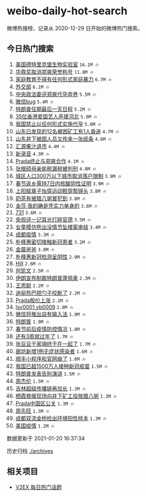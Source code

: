 # weibo-daily-hot-search

微博热搜榜，记录从 2020-12-29 日开始的微博热门搜索。

## 今日热门搜索

<!-- BEGIN -->

1. [美国德特里克堡生物实验室](https://s.weibo.com/weibo?q=%23%E7%BE%8E%E5%9B%BD%E5%BE%B7%E7%89%B9%E9%87%8C%E5%85%8B%E5%A0%A1%E7%94%9F%E7%89%A9%E5%AE%9E%E9%AA%8C%E5%AE%A4%23&Refer=top) `16.1M 🔥`
1. [华鼎奖取消郑爽荣誉称号](https://s.weibo.com/weibo?q=%23%E5%8D%8E%E9%BC%8E%E5%A5%96%E5%8F%96%E6%B6%88%E9%83%91%E7%88%BD%E8%8D%A3%E8%AA%89%E7%A7%B0%E5%8F%B7%23&Refer=top) `11.8M 🔥`
1. [家庭教育不得有任何形式家庭暴力](https://s.weibo.com/weibo?q=%23%E5%AE%B6%E5%BA%AD%E6%95%99%E8%82%B2%E4%B8%8D%E5%BE%97%E6%9C%89%E4%BB%BB%E4%BD%95%E5%BD%A2%E5%BC%8F%E5%AE%B6%E5%BA%AD%E6%9A%B4%E5%8A%9B%23&Refer=top) `6.7M 🔥`
1. [外交部](https://s.weibo.com/weibo?q=%E5%A4%96%E4%BA%A4%E9%83%A8&Refer=top) `6.1M 🔥`
1. [中央政法委评郑爽代孕弃养](https://s.weibo.com/weibo?q=%23%E4%B8%AD%E5%A4%AE%E6%94%BF%E6%B3%95%E5%A7%94%E8%AF%84%E9%83%91%E7%88%BD%E4%BB%A3%E5%AD%95%E5%BC%83%E5%85%BB%23&Refer=top) `5.5M 🔥`
1. [微信bug](https://s.weibo.com/weibo?q=%E5%BE%AE%E4%BF%A1bug&Refer=top) `5.4M 🔥`
1. [特朗普任期最后一天日程](https://s.weibo.com/weibo?q=%23%E7%89%B9%E6%9C%97%E6%99%AE%E4%BB%BB%E6%9C%9F%E6%9C%80%E5%90%8E%E4%B8%80%E5%A4%A9%E6%97%A5%E7%A8%8B%23&Refer=top) `5.2M 🔥`
1. [35位香港爱国艺人声援河北](https://s.weibo.com/weibo?q=%2335%E4%BD%8D%E9%A6%99%E6%B8%AF%E7%88%B1%E5%9B%BD%E8%89%BA%E4%BA%BA%E5%A3%B0%E6%8F%B4%E6%B2%B3%E5%8C%97%23&Refer=top) `5.0M 🔥`
1. [我国禁止以任何形式实施代孕](https://s.weibo.com/weibo?q=%23%E6%88%91%E5%9B%BD%E7%A6%81%E6%AD%A2%E4%BB%A5%E4%BB%BB%E4%BD%95%E5%BD%A2%E5%BC%8F%E5%AE%9E%E6%96%BD%E4%BB%A3%E5%AD%95%23&Refer=top) `5.0M 🔥`
1. [山东已发现的12名被困矿工有1人昏迷](https://s.weibo.com/weibo?q=%23%E5%B1%B1%E4%B8%9C%E5%B7%B2%E5%8F%91%E7%8E%B0%E7%9A%8412%E5%90%8D%E8%A2%AB%E5%9B%B0%E7%9F%BF%E5%B7%A5%E6%9C%891%E4%BA%BA%E6%98%8F%E8%BF%B7%23&Refer=top) `4.7M 🔥`
1. [山东井下被困人员又传来一张纸条](https://s.weibo.com/weibo?q=%23%E5%B1%B1%E4%B8%9C%E4%BA%95%E4%B8%8B%E8%A2%AB%E5%9B%B0%E4%BA%BA%E5%91%98%E5%8F%88%E4%BC%A0%E6%9D%A5%E4%B8%80%E5%BC%A0%E7%BA%B8%E6%9D%A1%23&Refer=top) `4.6M 🔥`
1. [汇源果汁退市](https://s.weibo.com/weibo?q=%23%E6%B1%87%E6%BA%90%E6%9E%9C%E6%B1%81%E9%80%80%E5%B8%82%23&Refer=top) `4.4M 🔥`
1. [新录音](https://s.weibo.com/weibo?q=%E6%96%B0%E5%BD%95%E9%9F%B3&Refer=top) `4.3M 🔥`
1. [Prada终止与郑爽合作](https://s.weibo.com/weibo?q=%23Prada%E7%BB%88%E6%AD%A2%E4%B8%8E%E9%83%91%E7%88%BD%E5%90%88%E4%BD%9C%23&Refer=top) `4.1M 🔥`
1. [张根硕母亲偷税漏税被判刑](https://s.weibo.com/weibo?q=%23%E5%BC%A0%E6%A0%B9%E7%A1%95%E6%AF%8D%E4%BA%B2%E5%81%B7%E7%A8%8E%E6%BC%8F%E7%A8%8E%E8%A2%AB%E5%88%A4%E5%88%91%23&Refer=top) `4.0M 🔥`
1. [城区人口300万以下城市取消落户限制](https://s.weibo.com/weibo?q=%23%E5%9F%8E%E5%8C%BA%E4%BA%BA%E5%8F%A3300%E4%B8%87%E4%BB%A5%E4%B8%8B%E5%9F%8E%E5%B8%82%E5%8F%96%E6%B6%88%E8%90%BD%E6%88%B7%E9%99%90%E5%88%B6%23&Refer=top) `3.9M 🔥`
1. [春节返乡需持7日内核酸阴性证明](https://s.weibo.com/weibo?q=%23%E6%98%A5%E8%8A%82%E8%BF%94%E4%B9%A1%E9%9C%80%E6%8C%817%E6%97%A5%E5%86%85%E6%A0%B8%E9%85%B8%E9%98%B4%E6%80%A7%E8%AF%81%E6%98%8E%23&Refer=top) `3.9M 🔥`
1. [上阳赋章子怡穿运动鞋穿帮镜头](https://s.weibo.com/weibo?q=%E4%B8%8A%E9%98%B3%E8%B5%8B%E7%AB%A0%E5%AD%90%E6%80%A1%E7%A9%BF%E8%BF%90%E5%8A%A8%E9%9E%8B%E7%A9%BF%E5%B8%AE%E9%95%9C%E5%A4%B4&Refer=top) `3.8M 🔥`
1. [奶茶有被腊八粥冒犯到](https://s.weibo.com/weibo?q=%23%E5%A5%B6%E8%8C%B6%E6%9C%89%E8%A2%AB%E8%85%8A%E5%85%AB%E7%B2%A5%E5%86%92%E7%8A%AF%E5%88%B0%23&Refer=top) `3.8M 🔥`
1. [金莎 我的确是凭实力单身的](https://s.weibo.com/weibo?q=%E9%87%91%E8%8E%8E%20%E6%88%91%E7%9A%84%E7%A1%AE%E6%98%AF%E5%87%AD%E5%AE%9E%E5%8A%9B%E5%8D%95%E8%BA%AB%E7%9A%84&Refer=top) `3.6M 🔥`
1. [731](https://s.weibo.com/weibo?q=731&Refer=top) `3.6M 🔥`
1. [央视评一记耳光打碎官德](https://s.weibo.com/weibo?q=%23%E5%A4%AE%E8%A7%86%E8%AF%84%E4%B8%80%E8%AE%B0%E8%80%B3%E5%85%89%E6%89%93%E7%A2%8E%E5%AE%98%E5%BE%B7%23&Refer=top) `3.5M 🔥`
1. [女童模仿熊出没情节坠楼案审结](https://s.weibo.com/weibo?q=%23%E5%A5%B3%E7%AB%A5%E6%A8%A1%E4%BB%BF%E7%86%8A%E5%87%BA%E6%B2%A1%E6%83%85%E8%8A%82%E5%9D%A0%E6%A5%BC%E6%A1%88%E5%AE%A1%E7%BB%93%23&Refer=top) `3.4M 🔥`
1. [成都疫情](https://s.weibo.com/weibo?q=%E6%88%90%E9%83%BD%E7%96%AB%E6%83%85&Refer=top) `3.3M 🔥`
1. [朴槿惠密切接触新冠患者](https://s.weibo.com/weibo?q=%E6%9C%B4%E6%A7%BF%E6%83%A0%E5%AF%86%E5%88%87%E6%8E%A5%E8%A7%A6%E6%96%B0%E5%86%A0%E6%82%A3%E8%80%85&Refer=top) `3.2M 🔥`
1. [金晨爸爸](https://s.weibo.com/weibo?q=%E9%87%91%E6%99%A8%E7%88%B8%E7%88%B8&Refer=top) `3.0M 🔥`
1. [朴槿惠新冠检测呈阴性](https://s.weibo.com/weibo?q=%E6%9C%B4%E6%A7%BF%E6%83%A0%E6%96%B0%E5%86%A0%E6%A3%80%E6%B5%8B%E5%91%88%E9%98%B4%E6%80%A7&Refer=top) `2.9M 🔥`
1. [Hill](https://s.weibo.com/weibo?q=%23Hill%23&Refer=top) `2.6M 🔥`
1. [何凯文](https://s.weibo.com/weibo?q=%E4%BD%95%E5%87%AF%E6%96%87&Refer=top) `2.5M 🔥`
1. [伊朗宣布制裁特朗普蓬佩奥](https://s.weibo.com/weibo?q=%E4%BC%8A%E6%9C%97%E5%AE%A3%E5%B8%83%E5%88%B6%E8%A3%81%E7%89%B9%E6%9C%97%E6%99%AE%E8%93%AC%E4%BD%A9%E5%A5%A5&Refer=top) `2.3M 🔥`
1. [王思聪](https://s.weibo.com/weibo?q=%E7%8E%8B%E6%80%9D%E8%81%AA&Refer=top) `2.2M 🔥`
1. [迪丽热巴把勺子咬断了](https://s.weibo.com/weibo?q=%23%E8%BF%AA%E4%B8%BD%E7%83%AD%E5%B7%B4%E6%8A%8A%E5%8B%BA%E5%AD%90%E5%92%AC%E6%96%AD%E4%BA%86%23&Refer=top) `2.2M 🔥`
1. [Prada股价上涨](https://s.weibo.com/weibo?q=Prada%E8%82%A1%E4%BB%B7%E4%B8%8A%E6%B6%A8&Refer=top) `2.1M 🔥`
1. [lsy0001 yb0009](https://s.weibo.com/weibo?q=lsy0001%20yb0009&Refer=top) `2.0M 🔥`
1. [微信将推出自有输入法](https://s.weibo.com/weibo?q=%23%E5%BE%AE%E4%BF%A1%E5%B0%86%E6%8E%A8%E5%87%BA%E8%87%AA%E6%9C%89%E8%BE%93%E5%85%A5%E6%B3%95%23&Refer=top) `1.9M 🔥`
1. [特朗普](https://s.weibo.com/weibo?q=%E7%89%B9%E6%9C%97%E6%99%AE&Refer=top) `1.9M 🔥`
1. [春节前后疫情防控情况](https://s.weibo.com/weibo?q=%E6%98%A5%E8%8A%82%E5%89%8D%E5%90%8E%E7%96%AB%E6%83%85%E9%98%B2%E6%8E%A7%E6%83%85%E5%86%B5&Refer=top) `1.8M 🔥`
1. [还有3周就过年了](https://s.weibo.com/weibo?q=%23%E8%BF%98%E6%9C%893%E5%91%A8%E5%B0%B1%E8%BF%87%E5%B9%B4%E4%BA%86%23&Refer=top) `1.7M 🔥`
1. [张豆豆于家翊终于在一起了](https://s.weibo.com/weibo?q=%E5%BC%A0%E8%B1%86%E8%B1%86%E4%BA%8E%E5%AE%B6%E7%BF%8A%E7%BB%88%E4%BA%8E%E5%9C%A8%E4%B8%80%E8%B5%B7%E4%BA%86&Refer=top) `1.7M 🔥`
1. [廊坊新增1例无症状感染者](https://s.weibo.com/weibo?q=%E5%BB%8A%E5%9D%8A%E6%96%B0%E5%A2%9E1%E4%BE%8B%E6%97%A0%E7%97%87%E7%8A%B6%E6%84%9F%E6%9F%93%E8%80%85&Refer=top) `1.6M 🔥`
1. [顺丰小程序和官网崩了](https://s.weibo.com/weibo?q=%E9%A1%BA%E4%B8%B0%E5%B0%8F%E7%A8%8B%E5%BA%8F%E5%92%8C%E5%AE%98%E7%BD%91%E5%B4%A9%E4%BA%86&Refer=top) `1.6M 🔥`
1. [我国已超1500万人接种新冠疫苗](https://s.weibo.com/weibo?q=%23%E6%88%91%E5%9B%BD%E5%B7%B2%E8%B6%851500%E4%B8%87%E4%BA%BA%E6%8E%A5%E7%A7%8D%E6%96%B0%E5%86%A0%E7%96%AB%E8%8B%97%23&Refer=top) `1.5M 🔥`
1. [特朗普发表告别演讲](https://s.weibo.com/weibo?q=%E7%89%B9%E6%9C%97%E6%99%AE%E5%8F%91%E8%A1%A8%E5%91%8A%E5%88%AB%E6%BC%94%E8%AE%B2&Refer=top) `1.5M 🔥`
1. [周杰伦](https://s.weibo.com/weibo?q=%E5%91%A8%E6%9D%B0%E4%BC%A6&Refer=top) `1.5M 🔥`
1. [吉林超级传播链再加长](https://s.weibo.com/weibo?q=%23%E5%90%89%E6%9E%97%E8%B6%85%E7%BA%A7%E4%BC%A0%E6%92%AD%E9%93%BE%E5%86%8D%E5%8A%A0%E9%95%BF%23&Refer=top) `1.3M 🔥`
1. [栖霞救援现场向井下矿工投放腊八粥](https://s.weibo.com/weibo?q=%23%E6%A0%96%E9%9C%9E%E6%95%91%E6%8F%B4%E7%8E%B0%E5%9C%BA%E5%90%91%E4%BA%95%E4%B8%8B%E7%9F%BF%E5%B7%A5%E6%8A%95%E6%94%BE%E8%85%8A%E5%85%AB%E7%B2%A5%23&Refer=top) `1.3M 🔥`
1. [Prada中国区公关](https://s.weibo.com/weibo?q=%23Prada%E4%B8%AD%E5%9B%BD%E5%8C%BA%E5%85%AC%E5%85%B3%23&Refer=top) `1.3M 🔥`
1. [周先旺](https://s.weibo.com/weibo?q=%E5%91%A8%E5%85%88%E6%97%BA&Refer=top) `1.3M 🔥`
1. [成都双流金桥检出环境阳性样本](https://s.weibo.com/weibo?q=%23%E6%88%90%E9%83%BD%E5%8F%8C%E6%B5%81%E9%87%91%E6%A1%A5%E6%A3%80%E5%87%BA%E7%8E%AF%E5%A2%83%E9%98%B3%E6%80%A7%E6%A0%B7%E6%9C%AC%23&Refer=top) `1.3M 🔥`
1. [美国疫情](https://s.weibo.com/weibo?q=%E7%BE%8E%E5%9B%BD%E7%96%AB%E6%83%85&Refer=top) `1.2M 🔥`

数据更新于 2021-01-20 16:37:34

<!-- END -->

历史归档 [./archives](./archives)

## 相关项目

- [V2EX 每日热门话题](https://github.com/realLeonardo/v2ex-daily-hot-topic)
